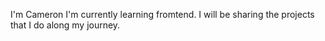 I'm Cameron
I'm currently learning fromtend.
I will be sharing the projects that I do along my journey. 


<!---
cam3ron14/cam3ron14 is a ✨ special ✨ repository because its `README.md` (this file) appears on your GitHub profile.
You can click the Preview link to take a look at your changes.
--->
